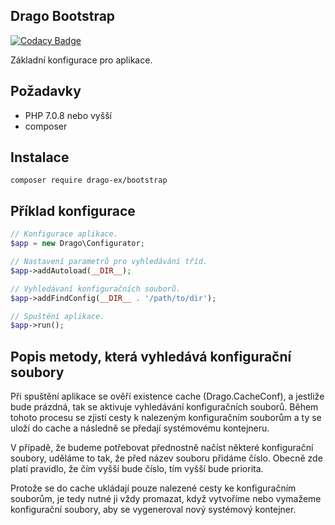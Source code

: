 ## Drago Bootstrap

[![Codacy Badge](https://api.codacy.com/project/badge/Grade/bca7c54deec24262898d74e62dcfbb1e)](https://www.codacy.com/app/accgit/bootstrap?utm_source=github.com&utm_medium=referral&utm_content=drago-ex/bootstrap&utm_campaign=badger)

Základní konfigurace pro aplikace.

## Požadavky

- PHP 7.0.8 nebo vyšší
- composer

## Instalace

```
composer require drago-ex/bootstrap
```

## Příklad konfigurace

```php
// Konfigurace aplikace.
$app = new Drago\Configurator;

// Nastavení parametrů pro vyhledávání tříd.
$app->addAutoload(__DIR__);

// Vyhledávaní konfiguračních souborů.
$app->addFindConfig(__DIR__ . '/path/to/dir');

// Spuštění aplikace.
$app->run();
```

## Popis metody, která vyhledává konfigurační soubory

Při spuštění aplikace se ověří existence cache (Drago.CacheConf), a jestliže bude prázdná, tak se aktivuje
vyhledávání konfiguračních souborů. Během tohoto procesu se zjistí cesty k nalezeným konfiguračním souborům
a ty se uloží do cache a následně se předají systémovému kontejneru.

V případě, že budeme potřebovat přednostně načíst některé konfigurační soubory, uděláme to tak, že před název souboru
přidáme číslo. Obecně zde platí pravidlo, že čím vyšší bude číslo, tím vyšší bude priorita.

Protože se do cache ukládají pouze nalezené cesty ke konfiguračním souborům, je tedy nutné ji vždy promazat, když
vytvoříme nebo vymažeme konfigurační soubory, aby se vygeneroval nový systémový kontejner.

